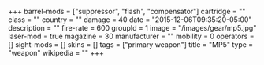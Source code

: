 +++
barrel-mods = ["suppressor", "flash", "compensator"]
cartridge = ""
class = ""
country = ""
damage = 40
date = "2015-12-06T09:35:20-05:00"
description = ""
fire-rate = 600
groupId = 1
image = "/images/gear/mp5.jpg"
laser-mod = true
magazine = 30
manufacturer = ""
mobility = 0
operators = []
sight-mods = []
skins = []
tags = ["primary weapon"]
title = "MP5"
type = "weapon"
wikipedia = ""
+++
